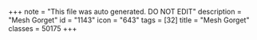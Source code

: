 +++
note = "This file was auto generated. DO NOT EDIT"
description = "Mesh Gorget"
id = "1143"
icon = "643"
tags = [32]
title = "Mesh Gorget"
classes = 50175
+++
